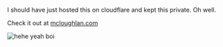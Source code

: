 I should have just hosted this on cloudflare and kept this private. Oh well. 

Check it out at [mcloughlan.com](https://mcloughlan.com)

![hehe yeah boi](https://i.ytimg.com/vi/yliQ1n78vwg/maxresdefault.jpg)